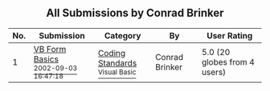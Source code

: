 ﻿<div align="center">

## All Submissions by Conrad Brinker

</div>

No.  | Submission | Category | By   | User Rating
---- | ---------- | -------- | ---- | -----------
1 | [VB Form Basics<br /><sup>2002-09-03 16:47:18</sup>](https://github.com/Planet-Source-Code/conrad-brinker-vb-form-basics__1-38639) | [Coding Standards<br /><sup>Visual Basic</sup>](../ByCategory/coding-standards__1-43.md) | Conrad Brinker | 5.0 (20 globes from 4 users)
